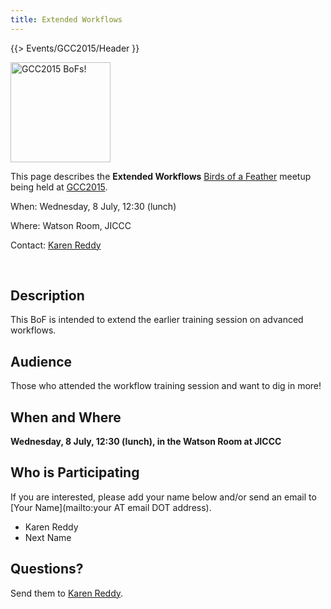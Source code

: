 ```yaml
---
title: Extended Workflows
---
```

{{> Events/GCC2015/Header }}

<div class='left'><a href='/src/events/gcc2015/bofs/index.md'><img src="/src/images/logos/GCC2015BoFs300.png" alt="GCC2015 BoFs!" width="160" /></a></div>

This page describes the **Extended Workflows** [Birds of a Feather](/src/events/gcc2015/bofs/index.md) meetup being held at [GCC2015](http://gcc2015.tsl.ac.uk/).

When: Wednesday, 8 July, 12:30 (lunch)

Where: Watson Room, JICCC

Contact: [Karen Reddy](mailto:kreddy4@jhmi.edu)


<br />

## Description

This BoF is intended to extend the earlier training session on advanced workflows.

## Audience

Those who attended the workflow training session and want to dig in more!

## When and Where

**Wednesday, 8 July, 12:30 (lunch), in the Watson Room at JICCC**
 
## Who is Participating

If you are interested, please add your name below and/or send an email to [Your Name](mailto:your AT email DOT address).

* Karen Reddy
* Next Name

## Questions?

Send them to [Karen Reddy](mailto:kreddy4@jhmi.edu).
